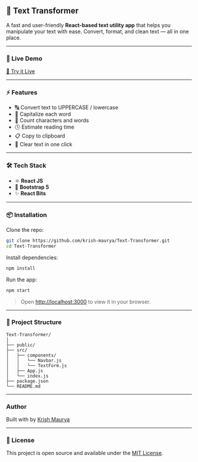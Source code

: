 ## 📝 Text Transformer

A fast and user-friendly **React-based text utility app** that helps you manipulate your text with ease. Convert, format, and clean text — all in one place.

---

### 🔗 Live Demo

[🚀 Try it Live](https://krish-maurya.github.io/Text-Transformer)

---

### ⚡ Features

* 🔠 Convert text to UPPERCASE / lowercase
* 🧠 Capitalize each word
* 📏 Count characters and words
* 🕓 Estimate reading time
* 📋 Copy to clipboard
* 🧹 Clear text in one click

---

### 🛠️ Tech Stack

* ⚛️ **React JS**
* 💅 **Bootstrap 5**
* ✨ **React Bits**

---

### 📦 Installation

Clone the repo:

```bash
git clone https://github.com/krish-maurya/Text-Transformer.git
cd Text-Transformer
```

Install dependencies:

```bash
npm install
```

Run the app:

```bash
npm start
```

> Open [http://localhost:3000](http://localhost:3000) to view it in your browser.

---

### 📁 Project Structure

```
Text-Transformer/
│
├── public/
├── src/
│   ├── components/
│   │   └── Navbar.js
│   │   └── TextForm.js
│   ├── App.js
│   └── index.js
├── package.json
└── README.md
```

---

### Author

Built with by [Krish Maurya](https://github.com/krish-maurya)

---

### 📄 License

This project is open source and available under the [MIT License](LICENSE).

